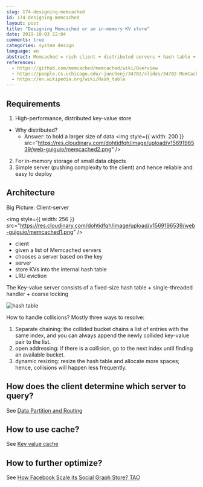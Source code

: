 ```yaml
---
slug: 174-designing-memcached
id: 174-designing-memcached
layout: post
title: "Designing Memcached or an in-memory KV store"
date: 2019-10-03 22:04
comments: true
categories: system design
language: en
abstract: Memcached = rich client + distributed servers + hash table + LRU. It features a simple server and pushes complexity to the client) and hence reliable and easy to deploy.
references:
  - https://github.com/memcached/memcached/wiki/Overview
  - https://people.cs.uchicago.edu/~junchenj/34702/slides/34702-MemCache.pdf
  - https://en.wikipedia.org/wiki/Hash_table
---
```


## Requirements 

1. High-performance, distributed key-value store
 * Why distributed? 
   * Answer: to hold a larger size of data
     <img
     style={{ width: 200 }}
     src="https://res.cloudinary.com/dohtidfqh/image/upload/v1569196539/web-guiguio/memcached2.png"
     />
2. For in-memory storage of small data objects
3. Simple server (pushing complexity to the client) and hence reliable and easy to deploy

## Architecture
Big Picture: Client-server

<img
style={{ width: 256 }}
src="https://res.cloudinary.com/dohtidfqh/image/upload/v1569196539/web-guiguio/memcached1.png"
/>

* client
 * given a list of Memcached servers
 * chooses a server based on the key
* server
 * store KVs into the internal hash table
 * LRU eviction


The Key-value server consists of a fixed-size hash table + single-threaded handler + coarse locking

![hash table](https://res.cloudinary.com/dohtidfqh/image/upload/v1569197517/web-guiguio/900px-Hash_table_5_0_1_1_1_1_1_LL.svg.png)

How to handle collisions? Mostly three ways to resolve:

1. Separate chaining: the collided bucket chains a list of entries with the same index, and you can always append the newly collided key-value pair to the list.
2. open addressing: if there is a collision, go to the next index until finding an available bucket.
3. dynamic resizing: resize the hash table and allocate more spaces; hence, collisions will happen less frequently.

## How does the client determine which server to query?

See [Data Partition and Routing](https://puncsky.com/notes/2018-07-21-data-partition-and-routing)

## How to use cache?

See [Key value cache](https://puncsky.com/notes/122-key-value-cache)

## How to further optimize?

See [How Facebook Scale its Social Graph Store? TAO](https://puncsky.com/notes/49-facebook-tao)
